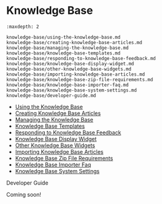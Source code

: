 # Knowledge Base

```{toctree}
:maxdepth: 2

knowledge-base/using-the-knowledge-base.md
knowledge-base/creating-knowledge-base-articles.md
knowledge-base/managing-the-knowledge-base.md
knowledge-base/knowledge-base-templates.md
knowledge-base/responding-to-knowledge-base-feedback.md
knowledge-base/knowledge-base-display-widget.md
knowledge-base/other-knowledge-base-widgets.md
knowledge-base/importing-knowledge-base-articles.md
knowledge-base/knowledge-base-zip-file-requirements.md
knowledge-base/knowledge-base-importer-faq.md
knowledge-base/knowledge-base-system-settings.md
knowledge-base/developer-guide.md
```

* [Using the Knowledge Base](./knowledge-base/using-the-knowledge-base.md)
* [Creating Knowledge Base Articles](./knowledge-base/creating-knowledge-base-articles.md)
* [Managing the Knowledge Base](./knowledge-base/managing-the-knowledge-base.md)
* [Knowledge Base Templates](./knowledge-base/knowledge-base-templates.md)
* [Responding to Knowledge Base Feedback](./knowledge-base/responding-to-knowledge-base-feedback.md)
* [Knowledge Base Display Widget](./knowledge-base/knowledge-base-display-widget.md)
* [Other Knowledge Base Widgets](./knowledge-base/other-knowledge-base-widgets.md)
* [Importing Knowledge Base Articles](./knowledge-base/importing-knowledge-base-articles.md)
* [Knowledge Base Zip File Requirements](./knowledge-base/knowledge-base-zip-file-requirements.md)
* [Knowledge Base Importer Faq](./knowledge-base/knowledge-base-importer-faq.md)
* [Knowledge Base System Settings](./knowledge-base/knowledge-base-system-settings.md)

Developer Guide

Coming soon!